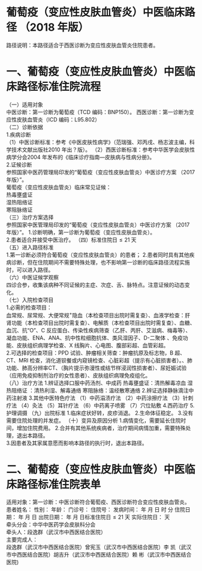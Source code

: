 # 葡萄疫（变应性皮肤血管炎）中医临床路径  （2018 年版）  
路径说明：本路径适合于西医诊断为变应性皮肤血管炎住院患者。  
# 一、葡萄疫（变应性皮肤血管炎）中医临床路径标准住院流程  
（一）适用对象  
中医诊断：第一诊断为葡萄疫（TCD 编码：BNP150）。 西医诊断：第一诊断为变应性皮肤血管炎（ICD 编码：L95.802）  
（二）诊断依据  
1.疾病诊断  
（1）中医诊断标准：参考《中医皮肤性病学》（范瑞强、邓丙戌、杨志波主编，科学技术文献出版社2010 年出？版）。 （2）西医诊断标准：参考中华医学会皮肤性病学分会2004 年发布的《临床诊疗指南—皮肤病与性病分册》。  
2.证候诊断  
参照国家中医药管理局印发的“葡萄疫（变应性皮肤血管炎）中医诊疗方案
（2017 年版）”。  
葡萄疫（变应性皮肤血管炎）临床常见证候：  
热毒壅盛证  
湿热阻络证  
寒阻脉络证  
（三）治疗方案选择  
参照国家中医管理局印发的“葡萄疫（变应性皮肤血管炎）中医诊疗方案
（2017 年版）”。 1.诊断明确，第一诊断为葡萄疫（变应性皮肤血管炎）。  
2.患者适合并接受中医治疗。 （四）标准住院日${\leqslant}21$ 天  
（五）进入路径标准  
1.第一诊断必须符合葡萄疫（变应性皮肤血管炎）的患者； 2.患者同时具有其他疾病诊断，但在住院期间不需要特殊处理，也不影响第一诊断的临床路径流程实施时，可以进入路径。  
（六）中医证候学观察  
四诊合参，收集该病种不同证候的主症、次症、舌、脉特点。注意证候的动态变化。  
（七）入院检查项目  
1.必需的检查项目：  
血常规、尿常规、大便常规$^+$隐血（本检查项目出院时需复查）、血液学检查：肝肾功能（本检查项目出院时需复查）、电解质（本检查项目出院时需复查）、血糖、 血沉、抗“O”、C 反应蛋白、传染性疾病筛查（乙肝、丙肝、艾滋病、梅毒等）、凝血功能、ENA、ANA、抗中性粒细胞抗体、类风湿因子、D-二聚体 、免疫功能、皮肤组织病理学检查、X 线胸片、心电图、腹部彩超、血管彩超。  
2.可选择的检查项目：PPD 试验、肿瘤相关筛查：肿瘤抗原及标志物，B 超、CT、MRI 检查，消化道钡餐或内窥镜检查、心脏彩超（提示有心脏损害者）。、肺功能、肺高分辨率CT、（胸片提示弥漫性或结节样浸润性损害者）、尿妊娠试验（应用免疫抑制剂治疗的女性患者）、皮肤组织病理免疫组化。  
（八）治疗方法 1.辨证选择口服中药汤剂、中成药  热毒壅盛证：清热解毒凉血  湿热阻络证 ：清热利湿、解毒通络    寒阻脉络：温经散寒通络  2.辨证选择静脉滴注中药注射液   3.其他中医特色疗法 （1）中药溻渍疗法 （2）中药涂擦疗法 （3）针刺疗法 （4）灸法 （5）耳针疗法  （6）中药离子喷雾 （7）穴位贴敷  4.西药治疗  5.护理调摄 （九）出院标准  1.临床症状好转，皮疹消退。 2.生命体征稳定。 3.没有需要住院处理的并发症。 （十）变异及原因分析 1.病情变化，需要延长住院时间，增加住院费用。 2.合并有其他系统疾病者，治疗期间病情加重，需要特殊处理，退出本路径。  
3.因患者及其家属意愿而影响本路径的执行时，退出本路径。  
# 二、葡萄疫（变应性皮肤血管炎）中医临床路径标准住院表单  
适用对象：第一诊断：中医诊断符合葡萄疫、西医诊断符合变应性皮肤血管炎。  
患者姓名：          性别：     年龄：     门诊号：         住院号：            发病时间：   年  月  日  时  分  住院日期：   年  月  日 出院日期：   年  月   日标准住院日${\leqslant}21$ 天               实际住院日：    天  
牵头分会：中华中医药学会皮肤科分会  
牵头人：段逸群（武汉市中西医结合医院）  
主要完成人：  
段逸群（武汉市中西医结合医院）曾宪玉（武汉市中西医结合医院）李  凯（武汉市中西医结合医院）胡吉升（武汉市中西医结合医院）赖  彬（武汉市中西医结合医院)  